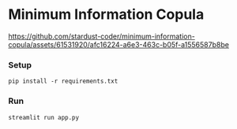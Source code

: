 # Minimum Information Copula

https://github.com/stardust-coder/minimum-information-copula/assets/61531920/afc16224-a6e3-463c-b05f-a1556587b8be


### Setup
`pip install -r requirements.txt`

### Run
`streamlit run app.py`


